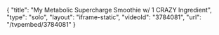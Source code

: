 {
    "title": "My Metabolic Supercharge Smoothie w\/ 1 CRAZY Ingredient",
    "type": "solo",
    "layout": "iframe-static",
    "videoId": "3784081",
    "url": "\/tvpembed\/3784081"
}